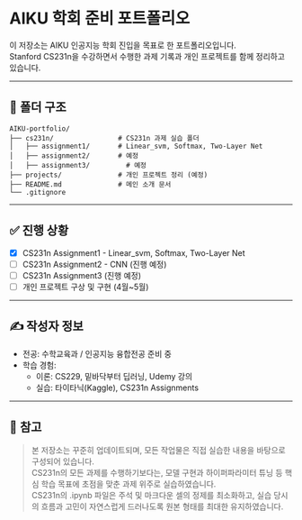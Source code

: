 # AIKU 학회 준비 포트폴리오

이 저장소는 AIKU 인공지능 학회 진입을 목표로 한 포트폴리오입니다.  
Stanford CS231n을 수강하면서 수행한 과제 기록과 개인 프로젝트를 함께 정리하고 있습니다.

---

## 📁 폴더 구조

<pre><code>AIKU-portfolio/
├── cs231n/                # CS231n 과제 실습 폴더
│   ├── assignment1/       # Linear_svm, Softmax, Two-Layer Net 
│   ├── assignment2/       # 예정
│   ├── assignment3/     	 # 예정
├── projects/              # 개인 프로젝트 정리 (예정)
├── README.md              # 메인 소개 문서
└── .gitignore
</code></pre>  

---

## ✅ 진행 상황

- [x] CS231n Assignment1 - Linear_svm, Softmax, Two-Layer Net
- [ ] CS231n Assignment2 - CNN (진행 예정)  
- [ ] CS231n Assignment3       (진행 예정)  
- [ ] 개인 프로젝트 구상 및 구현 (4월~5월)  

---

## ✍️ 작성자 정보

- 전공: 수학교육과 / 인공지능 융합전공 준비 중
- 학습 경험:
  - 이론: CS229, 밑바닥부터 딥러닝, Udemy 강의
  - 실습: 타이타닉(Kaggle), CS231n Assignments

---

## 📝 참고

> 본 저장소는 꾸준히 업데이트되며, 모든 작업물은 직접 실습한 내용을 바탕으로 구성되어 있습니다.  
> CS231n의 모든 과제를 수행하기보다는, 모델 구현과 하이퍼파라미터 튜닝 등 핵심 학습 목표에 초점을 맞춘 과제 위주로 실습하였습니다.  
> CS231n의 .ipynb 파일은 주석 및 마크다운 셀의 정제를 최소화하고, 실습 당시의 흐름과 고민이 자연스럽게 드러나도록 원본 형태를 최대한 유지하였습니다.